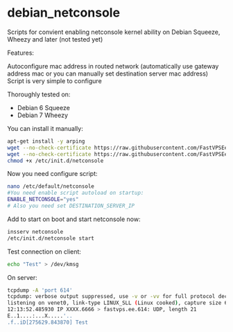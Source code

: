 debian_netconsole
=================

Scripts for convient enabling netconsole kernel ability on Debian Squeeze, Wheezy and later (not tested yet)

Features:

Autoconfigure mac address in routed network (automatically use gateway address mac or you can manually set destination server mac address)
Script is very simple to configure 

Thoroughly tested on:
- Debian 6 Squeeze
- Debian 7 Wheezy

You can install it manually:
```bash
apt-get install -y arping
wget --no-check-certificate https://raw.githubusercontent.com/FastVPSEestiOu/debian_netconsole/master/netconsole_conf -O/etc/default/netconsole
wget --no-check-certificate https://raw.githubusercontent.com/FastVPSEestiOu/debian_netconsole/master/netconsole -O/etc/init.d/netconsole
chmod +x /etc/init.d/netconsole
```

Now you need configure script:
```bash
nano /etc/default/netconsole
#You need enable script autoload on startup:
ENABLE_NETCONSOLE="yes"
# Also you need set DESTINATION_SERVER_IP
```

Add to start on boot and start netconsole now:
```bash
insserv netconsole
/etc/init.d/netconsole start
```

Test connection on client:
```bash
echo "Test" > /dev/kmsg 
```

On server:
```bash
tcpdump -A 'port 614' 
tcpdump: verbose output suppressed, use -v or -vv for full protocol decode
listening on venet0, link-type LINUX_SLL (Linux cooked), capture size 65535 bytes
12:13:52.485930 IP XXXX.6666 > fastvps.ee.614: UDP, length 21
E..1....:...X.....'..
.f..iD[275629.843870] Test
```
